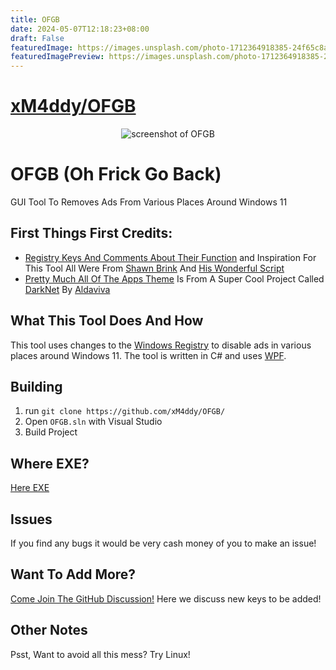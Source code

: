 ```yaml
---
title: OFGB
date: 2024-05-07T12:18:23+08:00
draft: False
featuredImage: https://images.unsplash.com/photo-1712364918385-24f65c8a54b1?ixid=M3w0NjAwMjJ8MHwxfHJhbmRvbXx8fHx8fHx8fDE3MTUwNTU0MjR8&ixlib=rb-4.0.3
featuredImagePreview: https://images.unsplash.com/photo-1712364918385-24f65c8a54b1?ixid=M3w0NjAwMjJ8MHwxfHJhbmRvbXx8fHx8fHx8fDE3MTUwNTU0MjR8&ixlib=rb-4.0.3
---
```


# [xM4ddy/OFGB](https://github.com/xM4ddy/OFGB)

<p align="center">
  <img src="https://i.ibb.co/Mnsxwtc/ofgbv03.png" alt="screenshot of OFGB" />
</p>

# OFGB (Oh Frick Go Back)
GUI Tool To Removes Ads From Various Places Around Windows 11
<br/>

## First Things First Credits:
- [Registry Keys And Comments About Their Function](https://github.com/xM4ddy/OFGB/blob/92756276178137bb78d7c563733dde0d24f13aff/MainWindow.xaml.cs#L33) and Inspiration For This Tool All Were From [Shawn Brink](https://www.elevenforum.com/members/brink.2/) And [His Wonderful Script](https://www.elevenforum.com/t/disable-ads-in-windows-11.8004/)
- [Pretty Much All Of The Apps Theme](https://github.com/xM4ddy/OFGB/blob/main/dark.xaml) Is From A Super Cool Project Called [DarkNet](https://github.com/Aldaviva/DarkNet) By [Aldaviva](https://github.com/Aldaviva)

## What This Tool Does And How
This tool uses changes to the [Windows Registry](https://en.wikipedia.org/wiki/Windows_Registry) to disable ads in various places around Windows 11. The tool is written in C# and uses [WPF](https://en.wikipedia.org/wiki/Windows_Presentation_Foundation).
<br/>

## Building
1) run `git clone https://github.com/xM4ddy/OFGB/`
2) Open `OFGB.sln` with Visual Studio
3) Build Project
## Where EXE?

[Here EXE](https://github.com/xM4ddy/OFGB/releases/latest)

## Issues
If you find any bugs it would be very cash money of you to make an issue!

## Want To Add More?
[Come Join The GitHub Discussion!](https://github.com/xM4ddy/OFGB/discussions/15) Here we discuss new keys to be added! 

## Other Notes
Psst, Want to avoid all this mess? Try Linux!
